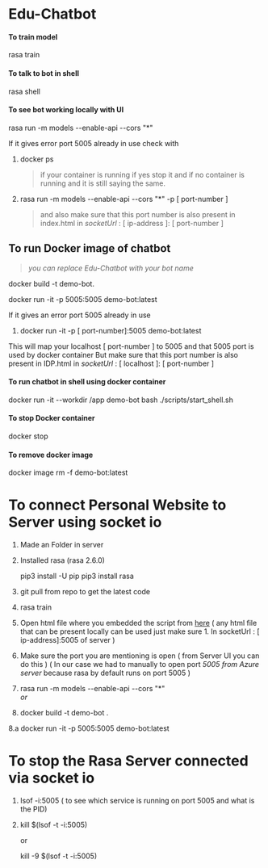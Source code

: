 # Edu-Chatbot

#### To train model 

rasa train 


#### To talk to bot in shell

rasa shell



#### To see bot working locally with UI


 
rasa run -m models --enable-api --cors "*" 


If it gives error port 5005 already in use 
check with
1.  docker ps 
    > if your container is running if yes stop it 
    > and if no container is running and it is still saying the same.
 
2.  rasa run -m models --enable-api --cors "*" -p [ port-number ] 
    > and also make sure that this port number is also present in index.html in *socketUrl* : [ ip-address ]: [ port-number ]


## To run Docker image of chatbot

> *you can replace Edu-Chatbot with your bot name*

docker build -t demo-bot. 

docker run -it  -p 5005:5005 demo-bot:latest


If it gives an error port 5005 already in use

1.  docker run -it  -p [ port-number]:5005 demo-bot:latest 

This will map your localhost [ port-number ] to 5005 and that 5005 port is used by docker container
But make sure  that this port number is also present in IDP.html in *socketUrl* : [ localhost ]: [ port-number ]
#### To run chatbot in shell using docker container

docker run  -it --workdir /app demo-bot bash ./scripts/start_shell.sh


#### To stop Docker container

docker stop <container-id>


#### To remove docker image


docker image rm -f demo-bot:latest


# To connect Personal Website to Server using socket io

1. Made an Folder in server

2. Installed rasa (rasa 2.6.0)
    
    pip3 install -U pip
    pip3 install rasa
    

3. git pull from repo to get the latest code

4.  rasa train 

5. Open html file where you embedded the script from [here](https://github.com/botfront/rasa-webchat)
    ( any html file that can be present locally can be used just make sure
        1. In socketUrl : [ ip-address]:5005 of server )

6. Make sure the port you are mentioning is open  ( from Server UI you can do this )
    ( In our case we had to manually to open port *5005 from Azure server* because rasa by default runs on port 5005 )
7.  rasa run -m models --enable-api --cors "*"  
    *or*
8.  docker build -t demo-bot . 

8.a  docker run -it  -p 5005:5005 demo-bot:latest  

# To stop the Rasa Server connected via socket io

1.  lsof -i:5005  ( to see which service is running on port 5005 and what is the PID)

2.  
    kill $(lsof -t -i:5005)

    or

    kill -9 $(lsof -t -i:5005)
